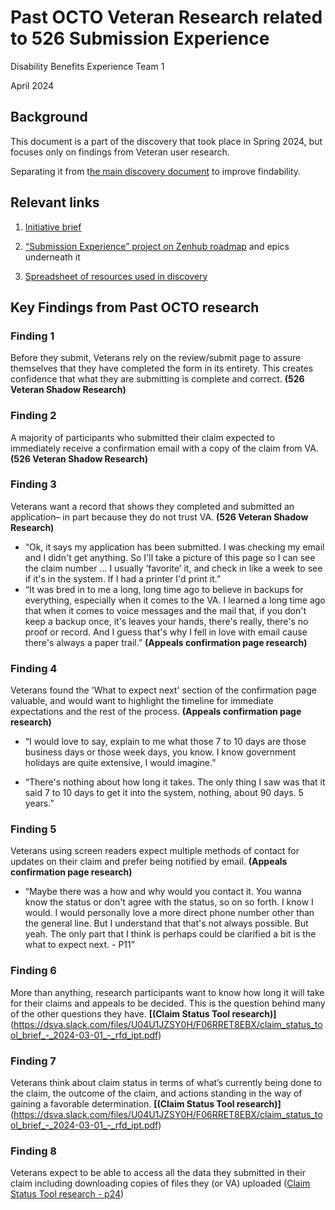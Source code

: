 # Past OCTO Veteran Research related to 526 Submission Experience

Disability Benefits Experience Team 1

April 2024

## Background  
This document is a part of the discovery that took place in Spring 2024, but focuses only on findings from Veteran user research.

Separating it from t[he main discovery document](https://docs.google.com/document/d/15GAoSNIlhfXOkz8dKGUtZU0wVk2VHGMdmMJ_sPKmah4/edit) to improve findability.

## Relevant links

1.  [Initiative brief](https://github.com/department-of-veterans-affairs/va.gov-team/blob/master/products/disability/526ez/product/feature-briefs/Submission%20Experience.md)
    
2.  [“Submission Experience” project on Zenhub roadmap](https://app.zenhub.com/workspaces/disability-benefits-experience-team-1-63dbdb0a401c4400119d3a44/roadmap?project=z2lkoi8vcmfwdg9yl1byb2ply3qvodiymty) and epics underneath it
    
3.  [Spreadsheet of resources used in discovery](https://docs.google.com/spreadsheets/d/1j9hnf0MBEMYxOYkPgev-AgRYPZW25ghICd8gKGtEp8o/edit?gid=0#gid=0)
    

## Key Findings from Past OCTO research

  

### Finding 1  
Before they submit, Veterans rely on the review/submit page to assure themselves that they have completed the form in its entirety. This creates confidence that what they are submitting is complete and correct. 
 **(526 Veteran Shadow Research)**  
      
    
### Finding 2
A majority of participants who submitted their claim expected to immediately receive a confirmation email with a copy of the claim from VA. **(526 Veteran Shadow Research)**  
      
    
### Finding 3
Veterans want a record that shows they completed and submitted an application– in part because they do not trust VA. **(526 Veteran Shadow Research)**  
  - “Ok, it says my application has been submitted. I was checking my email and I didn't get anything. So I'll take a picture of this page so I can see the claim number … I usually ‘favorite’ it, and check in like a week to see if it's in the system. If I had a printer I'd print it.”
  - “It was bred in to me a long, long time ago to believe in backups for everything, especially when it comes to the VA. I learned a long time ago that when it comes to voice messages and the mail that, if you don't keep a backup once, it's leaves your hands, there's really, there's no proof or record. And I guess that's why I fell in love with email cause there's always a paper trail.” **(Appeals confirmation page research)**  
      
### Finding 4 
Veterans found the 'What to expect next' section of the confirmation page valuable, and would want to highlight the timeline for immediate expectations and the rest of the process. **(Appeals confirmation page research)**
   
-   “I would love to say, explain to me what those 7 to 10 days are those business days or those week days, you know. I know government holidays are quite extensive, I would imagine.”
    
-   “There's nothing about how long it takes. The only thing I saw was that it said 7 to 10 days to get it into the system, nothing, about 90 days. 5 years.”  
      
### Finding 5
Veterans using screen readers expect multiple methods of contact for updates on their claim and prefer being notified by email. **(Appeals confirmation page research)**
 
-   “Maybe there was a how and why would you contact it. You wanna know the status or don't agree with the status, so on so forth. I know I would. I would personally love a more direct phone number other than the general line. But I understand that that's not always possible. But yeah. The only part that I think is perhaps could be clarified a bit is the what to expect next. - P11”
    

### Finding 6
 More than anything, research participants want to know how long it will take for their claims and appeals to be decided. This is the question behind many of the other questions they have. **[(Claim Status Tool research)]**(https://dsva.slack.com/files/U04U1JZSY0H/F06RRET8EBX/claim_status_tool_brief_-_2024-03-01_-_rfd_ipt.pdf)  
      
    
### Finding 7
Veterans think about claim status in terms of what’s currently being done to the claim, the outcome of the claim, and actions standing in the way of gaining a favorable determination. **[(Claim Status Tool research)]**(https://dsva.slack.com/files/U04U1JZSY0H/F06RRET8EBX/claim_status_tool_brief_-_2024-03-01_-_rfd_ipt.pdf)  
      
    
### Finding 8 
Veterans expect to be able to access all the data they submitted in their claim including downloading copies of files they (or VA) uploaded ([Claim Status Tool research - p24](https://dsva.slack.com/files/U04U1JZSY0H/F06RRET8EBX/claim_status_tool_brief_-_2024-03-01_-_rfd_ipt.pdf))
    
